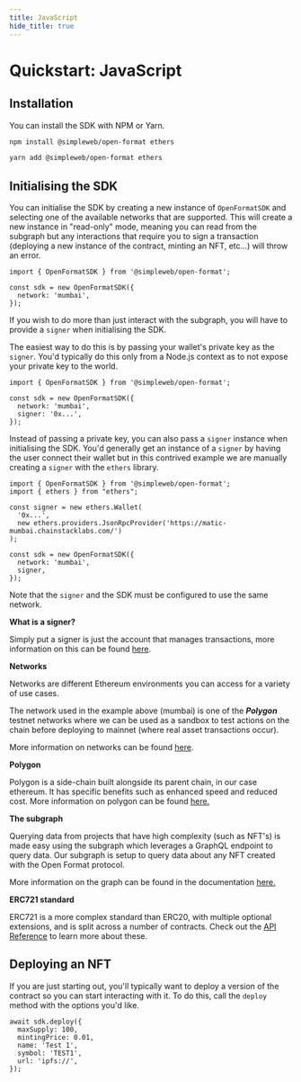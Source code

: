 ```yaml
---
title: JavaScript
hide_title: true
---
```


# Quickstart: JavaScript

## Installation

You can install the SDK with NPM or Yarn.

```bash
npm install @simpleweb/open-format ethers
```

```bash
yarn add @simpleweb/open-format ethers
```

## Initialising the SDK

You can initialise the SDK by creating a new instance of `OpenFormatSDK` and selecting one of the available networks that are supported. This will create a new instance in "read-only" mode, meaning you can read from the subgraph but any interactions that require you to sign a transaction (deploying a new instance of the contract, minting an NFT, etc...) will throw an error.

```tsx
import { OpenFormatSDK } from '@simpleweb/open-format';

const sdk = new OpenFormatSDK({
  network: 'mumbai',
});
```

If you wish to do more than just interact with the subgraph, you will have to provide a `signer` when initialising the SDK.

The easiest way to do this is by passing your wallet's private key as the `signer`. You'd typically do this only from a Node.js context as to not expose your private key to the world.

```tsx
import { OpenFormatSDK } from '@simpleweb/open-format';

const sdk = new OpenFormatSDK({
  network: 'mumbai',
  signer: '0x...',
});
```

Instead of passing a private key, you can also pass a `signer` instance when initialising the SDK. You'd generally get an instance of a `signer` by having the user connect their wallet but in this contrived example we are manually creating a `signer` with the `ethers` library.

```tsx
import { OpenFormatSDK } from '@simpleweb/open-format';
import { ethers } from "ethers";

const signer = new ethers.Wallet(
  '0x...',
  new ethers.providers.JsonRpcProvider('https://matic-mumbai.chainstacklabs.com/')
);

const sdk = new OpenFormatSDK({
  network: 'mumbai',
  signer,
});
```

Note that the `signer` and the SDK must be configured to use the same network.

**What is a signer?**

Simply put a signer is just the account that manages transactions, more information on this can be found [here](https://docs.ethers.io/v5/api/signer/).

**Networks**

Networks are different Ethereum environments you can access for a variety of use cases.

The network used in the example above (mumbai) is one of the _**Polygon**_ testnet networks where we can be used as a sandbox to test actions on the chain before deploying to mainnet (where real asset transactions occur).

More information on networks can be found [here](https://ethereum.org/en/developers/docs/networks/).

**Polygon**

Polygon is a side-chain built alongside its parent chain, in our case ethereum. It has specific benefits such as enhanced speed and reduced cost. More information on polygon can be found [here.](https://docs.polygon.technology/)

**The subgraph**

Querying data from projects that have high complexity (such as NFT's) is made easy using the subgraph which leverages a GraphQL endpoint to query data. Our subgraph is setup to query data about any NFT created with the Open Format protocol.

More information on the graph can be found in the documentation [here.](https://thegraph.com/docs/en/about/)

**ERC721 standard**

ERC721 is a more complex standard than ERC20, with multiple optional extensions, and is split across a number of contracts. Check out the [API Reference](https://docs.openzeppelin.com/contracts/3.x/api/token/ERC721) to learn more about these.

## Deploying an NFT

If you are just starting out, you'll typically want to deploy a version of the contract so you can start interacting with it. To do this, call the `deploy` method with the options you'd like.

```tsx
await sdk.deploy({
  maxSupply: 100,
  mintingPrice: 0.01,
  name: 'Test 1',
  symbol: 'TEST1',
  url: 'ipfs://',
});
```
